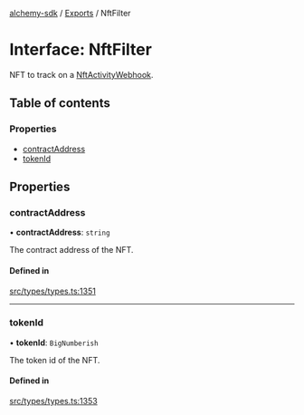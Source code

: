 [alchemy-sdk](../README.md) / [Exports](../modules.md) / NftFilter

# Interface: NftFilter

NFT to track on a [NftActivityWebhook](NftActivityWebhook.md).

## Table of contents

### Properties

- [contractAddress](NftFilter.md#contractaddress)
- [tokenId](NftFilter.md#tokenid)

## Properties

### contractAddress

• **contractAddress**: `string`

The contract address of the NFT.

#### Defined in

[src/types/types.ts:1351](https://github.com/alchemyplatform/alchemy-sdk-js/blob/3091a11/src/types/types.ts#L1351)

___

### tokenId

• **tokenId**: `BigNumberish`

The token id of the NFT.

#### Defined in

[src/types/types.ts:1353](https://github.com/alchemyplatform/alchemy-sdk-js/blob/3091a11/src/types/types.ts#L1353)
